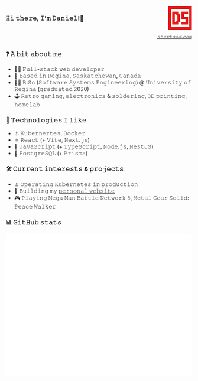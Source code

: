 <img align="right" src="./assets/images/logo-rotate.gif" alt="shevtsod" width="64">

<h3>𝙷𝚒 𝚝𝚑𝚎𝚛𝚎, 𝙸'𝚖 𝙳𝚊𝚗𝚒𝚎𝚕!👋</h3>

<br clear="both" />
<div align="right"><sup><i><a href="https://shevtsod.com" target="_blank">𝚜𝚑𝚎𝚟𝚝𝚜𝚘𝚍.𝚌𝚘𝚖</a></i></sup></div>

### ❓ 𝙰 𝚋𝚒𝚝 𝚊𝚋𝚘𝚞𝚝 𝚖𝚎

- 🧑‍💻 𝙵𝚞𝚕𝚕-𝚜𝚝𝚊𝚌𝚔 𝚠𝚎𝚋 𝚍𝚎𝚟𝚎𝚕𝚘𝚙𝚎𝚛
- 🍁 𝙱𝚊𝚜𝚎𝚍 𝚒𝚗 𝚁𝚎𝚐𝚒𝚗𝚊, 𝚂𝚊𝚜𝚔𝚊𝚝𝚌𝚑𝚎𝚠𝚊𝚗, 𝙲𝚊𝚗𝚊𝚍𝚊
- 🧑‍🎓 𝙱.𝚂𝚌 (𝚂𝚘𝚏𝚝𝚠𝚊𝚛𝚎 𝚂𝚢𝚜𝚝𝚎𝚖𝚜 𝙴𝚗𝚐𝚒𝚗𝚎𝚎𝚛𝚒𝚗𝚐) @ 𝚄𝚗𝚒𝚟𝚎𝚛𝚜𝚒𝚝𝚢 𝚘𝚏 𝚁𝚎𝚐𝚒𝚗𝚊 (𝚐𝚛𝚊𝚍𝚞𝚊𝚝𝚎𝚍 𝟸0𝟸0)
- 🕹️ 𝚁𝚎𝚝𝚛𝚘 𝚐𝚊𝚖𝚒𝚗𝚐, 𝚎𝚕𝚎𝚌𝚝𝚛𝚘𝚗𝚒𝚌𝚜 & 𝚜𝚘𝚕𝚍𝚎𝚛𝚒𝚗𝚐, 𝟹𝙳 𝚙𝚛𝚒𝚗𝚝𝚒𝚗𝚐, 𝚑𝚘𝚖𝚎𝚕𝚊𝚋

### 💖 𝚃𝚎𝚌𝚑𝚗𝚘𝚕𝚘𝚐𝚒𝚎𝚜 𝙸 𝚕𝚒𝚔𝚎

- ⚓ 𝙺𝚞𝚋𝚎𝚛𝚗𝚎𝚛𝚝𝚎𝚜, 𝙳𝚘𝚌𝚔𝚎𝚛
- ⚛️ 𝚁𝚎𝚊𝚌𝚝 (+ 𝚅𝚒𝚝𝚎, 𝙽𝚎𝚡𝚝.𝚓𝚜)
- 📝 𝙹𝚊𝚟𝚊𝚂𝚌𝚛𝚒𝚙𝚝 (+ 𝚃𝚢𝚙𝚎𝚂𝚌𝚛𝚒𝚙𝚝, 𝙽𝚘𝚍𝚎.𝚓𝚜, 𝙽𝚎𝚜𝚝𝙹𝚂)
- 💽 𝙿𝚘𝚜𝚝𝚐𝚛𝚎𝚂𝚀𝙻 (+ 𝙿𝚛𝚒𝚜𝚖𝚊)

### 🛠️ 𝙲𝚞𝚛𝚛𝚎𝚗𝚝 𝚒𝚗𝚝𝚎𝚛𝚎𝚜𝚝𝚜 & 𝚙𝚛𝚘𝚓𝚎𝚌𝚝𝚜

- ⚓ 𝙾𝚙𝚎𝚛𝚊𝚝𝚒𝚗𝚐 𝙺𝚞𝚋𝚎𝚛𝚗𝚎𝚝𝚎𝚜 𝚒𝚗 𝚙𝚛𝚘𝚍𝚞𝚌𝚝𝚒𝚘𝚗
- 🚧 𝙱𝚞𝚒𝚕𝚍𝚒𝚗𝚐 𝚖𝚢 [𝚙𝚎𝚛𝚜𝚘𝚗𝚊𝚕 𝚠𝚎𝚋𝚜𝚒𝚝𝚎](https://shevtsod.com)
- 🎮 𝙿𝚕𝚊𝚢𝚒𝚗𝚐 𝙼𝚎𝚐𝚊 𝙼𝚊𝚗 𝙱𝚊𝚝𝚝𝚕𝚎 𝙽𝚎𝚝𝚠𝚘𝚛𝚔 𝟻, 𝙼𝚎𝚝𝚊𝚕 𝙶𝚎𝚊𝚛 𝚂𝚘𝚕𝚒𝚍: 𝙿𝚎𝚊𝚌𝚎 𝚆𝚊𝚕𝚔𝚎𝚛

### 📊 𝙶𝚒𝚝𝙷𝚞𝚋 𝚜𝚝𝚊𝚝𝚜

![GitHub stats](./github-metrics.svg)

